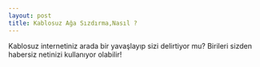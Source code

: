 ```yaml
---
layout: post
title: Kablosuz Ağa Sızdırma,Nasıl ?
---
```

Kablosuz internetiniz arada bir yavaşlayıp sizi delirtiyor mu? Birileri sizden habersiz netinizi kullanıyor olabilir!

